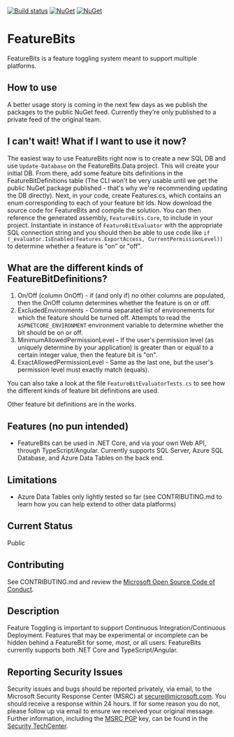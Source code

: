 [![Build status](https://ci.appveyor.com/api/projects/status/hykv6phe9u4kljc5?svg=true)](https://ci.appveyor.com/project/dseelinger/featurebits)
[![NuGet](https://img.shields.io/nuget/v/FeatureBits.Core.svg)](https://www.nuget.org/packages/FeatureBits.Core/) 
[![NuGet](https://img.shields.io/nuget/dt/FeatureBits.Core.svg)](https://www.nuget.org/packages/FeatureBits.Core/) 


# FeatureBits

FeatureBits is a feature toggling system meant to support multiple platforms. 

## How to use
A better usage story is coming in the next few days as we publish the packages to the public NuGet feed. Currently they're only published to a private feed of the original team.

## I can't wait! What if I want to use it now?
The easiest way to use FeatureBits right now is to create a new SQL DB and use `Update-Database` on the FeatureBits.Data project. This will create your initial DB. From there, add some feature bits definitions in the FeatureBitDefinitions table (The CLI won't be very usable until we get the public NuGet package published - that's why we're recommending updating the DB directly). Next, in your code, create Features.cs, which contains an enum corresponding to each of your feature bit Ids. Now download the source code for FeatureBits and compile the solution. You can then reference the generated assembly, `FeatureBits.Core`, to include in your project. Instantiate in instance of `FeatureBitEvaluator` with the appropriate SQL connection string and you should then be able to use code like `if (_evaluator.IsEnabled(Features.ExportAccess, CurrentPermissionLevel))` to determine whether a feature is "on" or "off".

## What are the different kinds of FeatureBitDefinitions?
1) On/Off (column OnOff) - if (and only if) no other columns are populated, then the OnOff column determines whether the feature is on or off.
2) ExcludedEnvironments - Comma separated list of environements for which the feature should be turned off. Attempts to read the `ASPNETCORE_ENVIRONMENT` environment variable to determine whether the bit should be on or off.
3) MinimumAllowedPermissionLevel - If the user's permission level (as uniquely determine by your application) is greater than or equal to a certain integer value, then the feature bit is "on".
4) ExactAllowedPermissionLevel - Same as the last one, but the user's permission level must exactly match (equals).

You can also take a look at the file `FeatureBitEvaluatorTests.cs` to see how the different kinds of feature bit definitions are used.

Other feature bit definitions are in the works.

## Features (no pun intended)
* FeatureBits can be used in .NET Core, and via your own Web API, through TypeScript/Angular. Currently supports SQL Server, Azure SQL Database, and Azure Data Tables on the back end.

## Limitations
* Azure Data Tables only lightly tested so far (see CONTRIBUTING.md to learn how you can help extend to other data platforms)

## Current Status
Public

## Contributing
See CONTRIBUTING.md and review the [Microsoft Open Source Code of Conduct](https://opensource.microsoft.com/codeofconduct/).

## Description
Feature Toggling is important to support Continuous Integration/Continuous Deployment. Features that may be experimental or incomplete can be hidden behind a FeatureBit for some, most, or all users. FeatureBits currently supports both .NET Core and TypeScript/Angular. 

## Reporting Security Issues

Security issues and bugs should be reported privately, via email, to the Microsoft Security
Response Center (MSRC) at [secure@microsoft.com](mailto:secure@microsoft.com). You should
receive a response within 24 hours. If for some reason you do not, please follow up via
email to ensure we received your original message. Further information, including the
[MSRC PGP](https://technet.microsoft.com/en-us/security/dn606155) key, can be found in
the [Security TechCenter](https://technet.microsoft.com/en-us/security/default).
